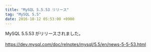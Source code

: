 ```yaml
---
title: "MySQL 5.5.53 リリース"
tag: "MySQL 5.5"
date: 2016-10-12 05:53:00 +0900
---
```


MySQL 5.5.53 がリリースされました。<br>
<br>
https://dev.mysql.com/doc/relnotes/mysql/5.5/en/news-5-5-53.html<br>
<br>

